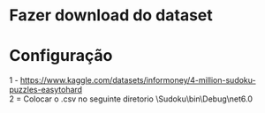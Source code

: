 # Fazer download do dataset


# Configuração
1 - https://www.kaggle.com/datasets/informoney/4-million-sudoku-puzzles-easytohard
<br>
2 = Colocar o .csv no seguinte diretorio \Sudoku\bin\Debug\net6.0

